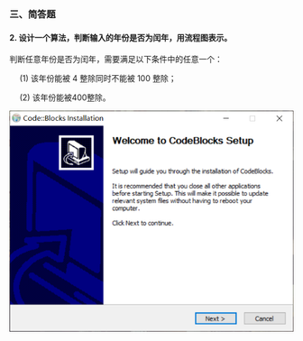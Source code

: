 ### 三、简答题
#### 2. 设计一个算法，判断输入的年份是否为闰年，用流程图表示。
判断任意年份是否为闰年，需要满足以下条件中的任意一个：

&emsp; (1) 该年份能被 4 整除同时不能被 100 整除；

&emsp; (2) 该年份能被400整除。

![image](https://github.com/longsjtu/FAQ/blob/Programming---ideas-and-methods/Codeblocks%20Installation/images/1.png)
